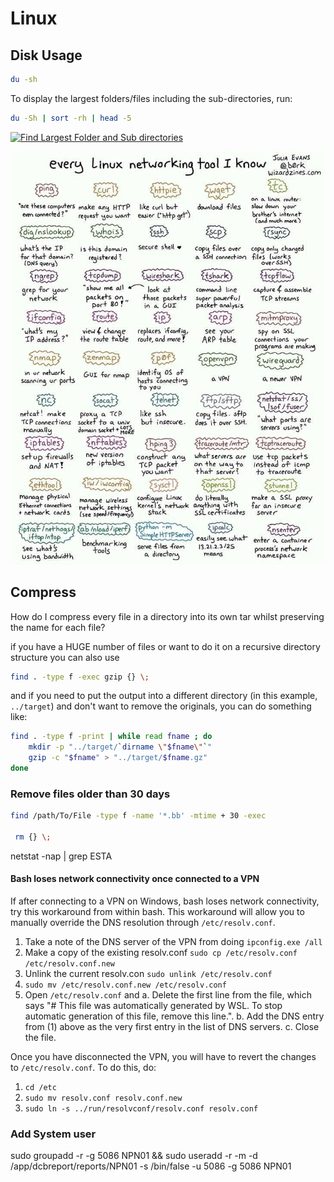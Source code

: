 # Linux

## Disk Usage

```bash
du -sh    
```

To display the largest folders/files including the sub-directories, run:

```bash
du -Sh | sort -rh | head -5
```

[![Find Largest Folder and Sub directories](https://www.tecmint.com/wp-content/uploads/2016/01/Find-Largest-Folder-and-Sub-directories.gif)](https://www.tecmint.com/wp-content/uploads/2016/01/Find-Largest-Folder-and-Sub-directories.gif)

![Every Linux networking tool ](../../.gitbook/assets/img-20190225-wa0001.jpg)

## **Compress**

How do I compress every file in a directory into its own tar whilst preserving the name for each file?

if you have a HUGE number of files or want to do it on a recursive directory structure you can also use

```bash
find . -type f -exec gzip {} \;
```

and if you need to put the output into a different directory \(in this example, `../target`\) and don't want to remove the originals, you can do something like:

```bash
find . -type f -print | while read fname ; do
    mkdir -p "../target/`dirname \"$fname\"`"
    gzip -c "$fname" > "../target/$fname.gz"
done                                
```

### Remove files older than 30 days

```bash
find /path/To/File -type f -name '*.bb' -mtime + 30 -exec 

 rm {} \;
```



netstat -nap \| grep ESTA





#### Bash loses network connectivity once connected to a VPN <a id="bash-loses-network-connectivity-once-connected-to-a-vpn"></a>

If after connecting to a VPN on Windows, bash loses network connectivity, try this workaround from within bash. This workaround will allow you to manually override the DNS resolution through `/etc/resolv.conf`.

1. Take a note of the DNS server of the VPN from doing `ipconfig.exe /all`
2. Make a copy of the existing resolv.conf `sudo cp /etc/resolv.conf /etc/resolv.conf.new`
3. Unlink the current resolv.con `sudo unlink /etc/resolv.conf`
4. `sudo mv /etc/resolv.conf.new /etc/resolv.conf`
5. Open `/etc/resolv.conf` and  a. Delete the first line from the file, which says "\# This file was automatically generated by WSL. To stop automatic generation of this file, remove this line.".  b. Add the DNS entry from \(1\) above as the very first entry in the list of DNS servers.  c. Close the file.  

Once you have disconnected the VPN, you will have to revert the changes to `/etc/resolv.conf`. To do this, do:

1. `cd /etc`
2. `sudo mv resolv.conf resolv.conf.new`
3. `sudo ln -s ../run/resolvconf/resolv.conf resolv.conf`

### Add System user

sudo groupadd -r -g 5086 NPN01 && sudo useradd -r -m -d /app/dcbreport/reports/NPN01 -s /bin/false -u 5086 -g 5086 NPN01








